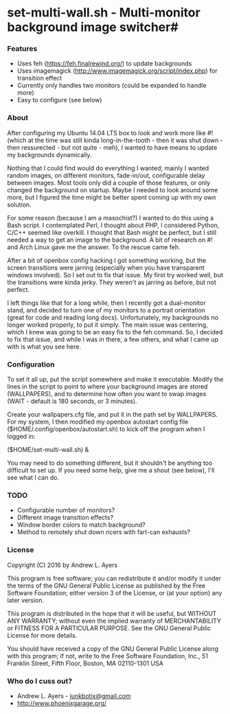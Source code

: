 # set-multi-wall.sh - Multi-monitor background image switcher#

### Features ###

* Uses feh (https://feh.finalrewind.org/) to update backgrounds
* Uses imagemagick (http://www.imagemagick.org/script/index.php) for transition effect
* Currently only handles two monitors (could be expanded to handle more)
* Easy to configure (see below)

### About ###

After configuring my Ubuntu 14.04 LTS box to look and work more like #! (which 
at the time was still kinda long-in-the-tooth - then it was shut down - then 
ressurected - but not quite - meh), I wanted to have means to update my 
backgrounds dynamically. 

Nothing that I could find would do everything I wanted; mainly I wanted random 
images, on different monitors, fade-in/out, configurable delay between images. 
Most tools only did a couple of those features, or only changed the background
on startup. Maybe I needed to look around some more, but I figured the time might
be better spent coming up with my own solution.

For some reason (because I am a masochist?) I wanted to do this using a Bash
script. I contemplated Perl, I thought about PHP, I considered Python, C/C++ 
seemed like overkill. I thought that Bash might be perfect, but I still needed a
way to get an image to the background. A bit of research on #! and Arch Linux gave
me the answer. To the rescue came feh.

After a bit of openbox config hacking I got something working, but the screen 
transitions were jarring (especially when you have transparent windows involved). 
So I set out to fix that issue. My first try worked well, but the transitions were 
kinda jerky. They weren't as jarring as before, but not perfect. 

I left things like that for a long while, then I recently got a dual-monitor 
stand, and decided to turn one of my monitors to a portrait orientation (great
for code and reading long docs). Unfortunately, my backgrounds no longer worked
properly, to put it simply. The main issue was centering, which I knew was
going to be an easy fix to the feh command. So, I decided to fix that issue, and 
while I was in there, a few others, and what I came up with is what you see here.

### Configuration ###

To set it all up, put the script somewhere and make it executable. Modify the 
lines in the script to point to where your background images are stored (WALLPAPERS), 
and to determine how often you want to swap images (WAIT - default is 180 seconds, 
or 3 minutes).

Create your wallpapers.cfg file, and put it in the path set by WALLPAPERS. For my
system, I then modified my openbox autostart config file ($HOME/.config/openbox/autostart.sh) to 
kick off the program when I logged in:

($HOME/set-multi-wall.sh) &

You may need to do something different, but it shouldn't be anything too difficult 
to set up. If you need some help, give me a shout (see below), I'll see what I 
can do.

### TODO ###

* Configurable number of monitors?
* Different image transition effects?
* Window border colors to match background?
* Method to remotely shut down ricers with fart-can exhausts?

### License ###

Copyright (C) 2016 by Andrew L. Ayers

This program is free software; you can redistribute it and/or modify it under
the terms of the GNU General Public License as published by the Free Software
Foundation; either version 3 of the License, or (at your option) any later 
version.

This program is distributed in the hope that it will be useful, but WITHOUT 
ANY WARRANTY; without even the implied warranty of MERCHANTABILITY or FITNESS 
FOR A PARTICULAR PURPOSE. See the GNU General Public License for more details.

You should have received a copy of the GNU General Public License along with 
this program; if not, write to the Free Software Foundation, Inc., 51 Franklin 
Street, Fifth Floor, Boston, MA 02110-1301  USA

### Who do I cuss out? ###

* Andrew L. Ayers - junkbotix@gmail.com
* http://www.phoenixgarage.org/

